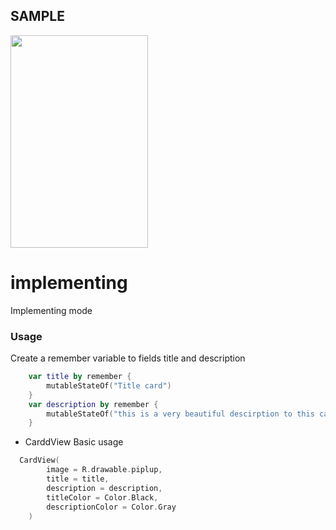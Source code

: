 ## SAMPLE
<img src="https://raw.githubusercontent.com/karontyy/lord/master/cardview.png" width="220" height="340"/>

# implementing
Implementing mode

### Usage

Create a remember variable to fields title and description
```kotlin
    var title by remember {
        mutableStateOf("Title card")
    }
    var description by remember {
        mutableStateOf("this is a very beautiful descirption to this card")
    }
```

* CarddView Basic usage
```kotlin
  CardView(
        image = R.drawable.piplup,
        title = title,
        description = description,
        titleColor = Color.Black,
        descriptionColor = Color.Gray
    )
```